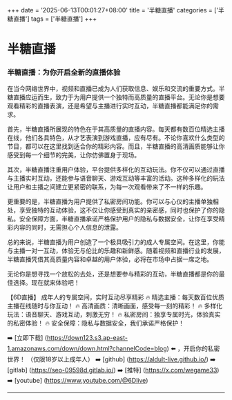 +++
date = '2025-06-13T00:01:27+08:00'
title = '半糖直播'
categories = ['半糖直播']
tags = ['半糖直播']
+++

# 半糖直播

### 半糖直播：为你开启全新的直播体验

在当今网络世界中，视频和直播已成为人们获取信息、娱乐和交流的重要方式。半糖直播应运而生，致力于为用户提供一个独特而高质量的直播平台。无论你是想要观看精彩的直播表演，还是希望与主播进行实时互动，半糖直播都能满足你的需求。

首先，半糖直播所展现的特色在于其高质量的直播内容。每天都有数百位精选主播在线，他们各具特色，从才艺表演到游戏直播，应有尽有。不论你喜欢什么类型的节目，都可以在这里找到适合你的精彩内容。而且，半糖直播的高清画质能够让你感受到每一个细节的完美，让你仿佛置身于现场。

其次，半糖直播注重用户体验，平台提供多样化的互动玩法。你不仅可以通过直播与主播实时互动，还能参与语音聊天、游戏互动等丰富的活动。这种多样化的玩法让用户和主播之间建立更紧密的联系，为每一次观看带来了不一样的乐趣。

更重要的是，半糖直播为用户提供了私密房间功能。你可以与心仪的主播单独相处，享受独特的互动体验，这不仅让你感受到真实的亲密感，同时也保护了你的隐私。安全保障方面，半糖直播承诺严格保护用户的隐私与数据安全，让你在享受精彩内容的同时，无需担心个人信息的泄露。

总的来说，半糖直播为用户创造了一个极具吸引力的成人专属空间。在这里，你能与主播一对一互动，体验无与伦比的乐趣和新鲜感。随着视频和直播行业的发展，半糖直播凭借其高质量内容和卓越的用户体验，必将在市场中占据一席之地。

无论你是想寻找一个放松的去处，还是想要参与精彩的互动，半糖直播都是你的最佳选择。现在就来体验吧！

【6D直播】
成年人的专属空间，实时互动尽享精彩
🔥 精选主播：每天数百位优质主播在线随时与你互动！
🔥 高清画质：清晰画面，感受每一刻的精彩！
🔥 多样化玩法：语音聊天、游戏互动，刺激无穷！
🔥 私密房间：独享专属时光，体验真实的私密体验！
🔥 安全保障：隐私与数据安全，我们承诺严格保护！

➡️ [立即下载] (https://down123.s3.ap-east-1.amazonaws.com/down/down.html?channelCode=blog) ⬅️ ，开启你的私密世界！
（仅限18岁以上成年人）
➡️ [github] (https://aldult-live.github.io/)
➡️ [gitlab] (https://seo-09598d.gitlab.io/)
➡️ [推特] (https://x.com/wegame33)
➡️ [youtube] (https://www.youtube.com/@6Dlive)

---
